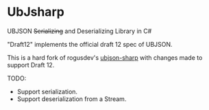 UbJsharp
============

UBJSON ~~Serializing~~ and Deserializing Library in C#

"Draft12" implements the official draft 12 spec of UBJSON.

This is a hard fork of rogusdev's [ubjson-sharp](https://github.com/rogusdev/ubjson-sharp) with changes made to support Draft 12.

TODO:
 - Support serialization.
 - Support deserialization from a Stream.

